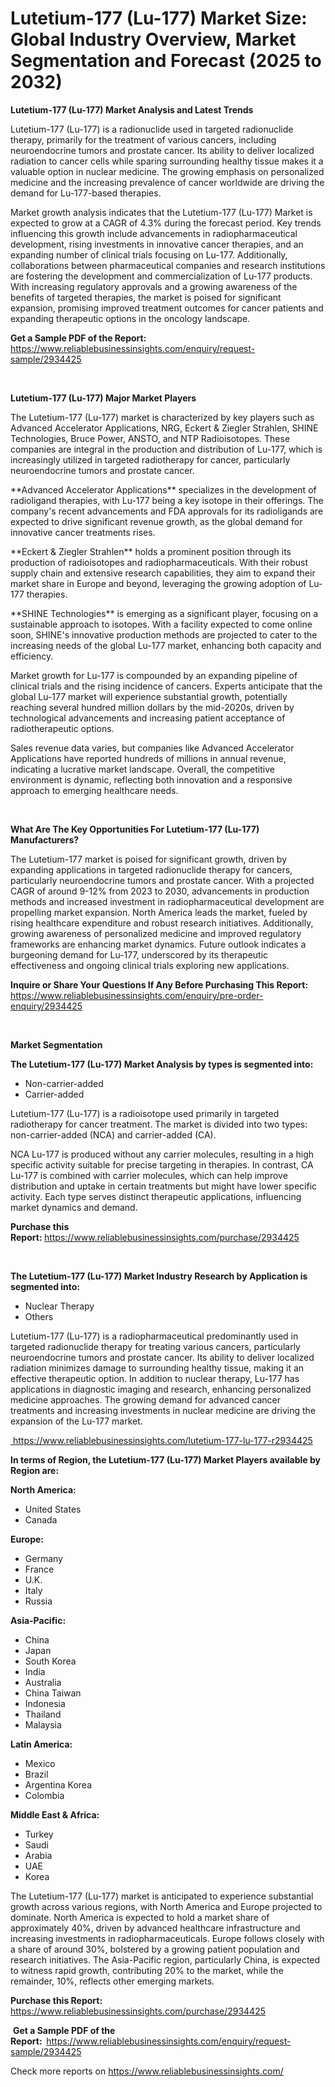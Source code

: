 <p><h1>Lutetium-177 (Lu-177) Market Size: Global Industry Overview, Market Segmentation and Forecast (2025 to 2032)</h1></p><p><strong>Lutetium-177 (Lu-177) Market Analysis and Latest Trends</strong></p>
<p><p>Lutetium-177 (Lu-177) is a radionuclide used in targeted radionuclide therapy, primarily for the treatment of various cancers, including neuroendocrine tumors and prostate cancer. Its ability to deliver localized radiation to cancer cells while sparing surrounding healthy tissue makes it a valuable option in nuclear medicine. The growing emphasis on personalized medicine and the increasing prevalence of cancer worldwide are driving the demand for Lu-177-based therapies.</p><p>Market growth analysis indicates that the Lutetium-177 (Lu-177) Market is expected to grow at a CAGR of 4.3% during the forecast period. Key trends influencing this growth include advancements in radiopharmaceutical development, rising investments in innovative cancer therapies, and an expanding number of clinical trials focusing on Lu-177. Additionally, collaborations between pharmaceutical companies and research institutions are fostering the development and commercialization of Lu-177 products. With increasing regulatory approvals and a growing awareness of the benefits of targeted therapies, the market is poised for significant expansion, promising improved treatment outcomes for cancer patients and expanding therapeutic options in the oncology landscape.</p></p>
<p><strong>Get a Sample PDF of the Report:&nbsp;</strong> <a href="https://www.reliablebusinessinsights.com/enquiry/request-sample/2934425?utm_campaign=3260&utm_medium=2&utm_source=Github&utm_content=ia&utm_term=13032025&utm_id=lutetium-177-lu-177">https://www.reliablebusinessinsights.com/enquiry/request-sample/2934425</a></p>
<p>&nbsp;</p>
<p><strong>Lutetium-177 (Lu-177) Major Market Players</strong></p>
<p><p>The Lutetium-177 (Lu-177) market is characterized by key players such as Advanced Accelerator Applications, NRG, Eckert & Ziegler Strahlen, SHINE Technologies, Bruce Power, ANSTO, and NTP Radioisotopes. These companies are integral in the production and distribution of Lu-177, which is increasingly utilized in targeted radiotherapy for cancer, particularly neuroendocrine tumors and prostate cancer.</p><p>**Advanced Accelerator Applications** specializes in the development of radioligand therapies, with Lu-177 being a key isotope in their offerings. The company's recent advancements and FDA approvals for its radioligands are expected to drive significant revenue growth, as the global demand for innovative cancer treatments rises.</p><p>**Eckert & Ziegler Strahlen** holds a prominent position through its production of radioisotopes and radiopharmaceuticals. With their robust supply chain and extensive research capabilities, they aim to expand their market share in Europe and beyond, leveraging the growing adoption of Lu-177 therapies.</p><p>**SHINE Technologies** is emerging as a significant player, focusing on a sustainable approach to isotopes. With a facility expected to come online soon, SHINE's innovative production methods are projected to cater to the increasing needs of the global Lu-177 market, enhancing both capacity and efficiency.</p><p>Market growth for Lu-177 is compounded by an expanding pipeline of clinical trials and the rising incidence of cancers. Experts anticipate that the global Lu-177 market will experience substantial growth, potentially reaching several hundred million dollars by the mid-2020s, driven by technological advancements and increasing patient acceptance of radiotherapeutic options. </p><p>Sales revenue data varies, but companies like Advanced Accelerator Applications have reported hundreds of millions in annual revenue, indicating a lucrative market landscape. Overall, the competitive environment is dynamic, reflecting both innovation and a responsive approach to emerging healthcare needs.</p></p>
<p>&nbsp;</p>
<p><strong>What Are The Key Opportunities For Lutetium-177 (Lu-177) Manufacturers?</strong></p>
<p><p>The Lutetium-177 market is poised for significant growth, driven by expanding applications in targeted radionuclide therapy for cancers, particularly neuroendocrine tumors and prostate cancer. With a projected CAGR of around 9-12% from 2023 to 2030, advancements in production methods and increased investment in radiopharmaceutical development are propelling market expansion. North America leads the market, fueled by rising healthcare expenditure and robust research initiatives. Additionally, growing awareness of personalized medicine and improved regulatory frameworks are enhancing market dynamics. Future outlook indicates a burgeoning demand for Lu-177, underscored by its therapeutic effectiveness and ongoing clinical trials exploring new applications.</p></p>
<p><strong>Inquire or Share Your Questions If Any Before Purchasing This Report:</strong> <a href="https://www.reliablebusinessinsights.com/enquiry/pre-order-enquiry/2934425?utm_campaign=3260&utm_medium=2&utm_source=Github&utm_content=ia&utm_term=13032025&utm_id=lutetium-177-lu-177">https://www.reliablebusinessinsights.com/enquiry/pre-order-enquiry/2934425</a></p>
<p>&nbsp;</p>
<p><strong>Market Segmentation</strong></p>
<p><strong>The Lutetium-177 (Lu-177) Market Analysis by types is segmented into:</strong></p>
<p><ul><li>Non-carrier-added</li><li>Carrier-added</li></ul></p>
<p><p>Lutetium-177 (Lu-177) is a radioisotope used primarily in targeted radiotherapy for cancer treatment. The market is divided into two types: non-carrier-added (NCA) and carrier-added (CA). </p><p>NCA Lu-177 is produced without any carrier molecules, resulting in a high specific activity suitable for precise targeting in therapies. In contrast, CA Lu-177 is combined with carrier molecules, which can help improve distribution and uptake in certain treatments but might have lower specific activity. Each type serves distinct therapeutic applications, influencing market dynamics and demand.</p></p>
<p><strong>Purchase this Report:&nbsp;</strong><a href="https://www.reliablebusinessinsights.com/purchase/2934425?utm_campaign=3260&utm_medium=2&utm_source=Github&utm_content=ia&utm_term=13032025&utm_id=lutetium-177-lu-177">https://www.reliablebusinessinsights.com/purchase/2934425</a></p>
<p>&nbsp;</p>
<p><strong>The Lutetium-177 (Lu-177) Market Industry Research by Application is segmented into:</strong></p>
<p><ul><li>Nuclear Therapy</li><li>Others</li></ul></p>
<p><p>Lutetium-177 (Lu-177) is a radiopharmaceutical predominantly used in targeted radionuclide therapy for treating various cancers, particularly neuroendocrine tumors and prostate cancer. Its ability to deliver localized radiation minimizes damage to surrounding healthy tissue, making it an effective therapeutic option. In addition to nuclear therapy, Lu-177 has applications in diagnostic imaging and research, enhancing personalized medicine approaches. The growing demand for advanced cancer treatments and increasing investments in nuclear medicine are driving the expansion of the Lu-177 market.</p></p>
<p><a href="https://www.reliablebusinessinsights.com/lutetium-177-lu-177-r2934425?utm_campaign=3260&utm_medium=2&utm_source=Github&utm_content=ia&utm_term=13032025&utm_id=lutetium-177-lu-177">&nbsp;https://www.reliablebusinessinsights.com/lutetium-177-lu-177-r2934425</a></p>
<p><strong>In terms of Region, the Lutetium-177 (Lu-177) Market Players available by Region are:</strong></p>
<p>
    <p> <strong> North America: </strong>
        <ul>
            <li>United States</li>
            <li>Canada</li>
        </ul>
        </p> 
    <p> <strong> Europe: </strong>
        <ul>
            <li>Germany</li>
            <li>France</li>
            <li>U.K.</li>
            <li>Italy</li>
            <li>Russia</li>
        </ul>
        </p> 
    <p> <strong> Asia-Pacific: </strong>
        <ul>
            <li>China</li>
            <li>Japan</li>
            <li>South Korea</li>
            <li>India</li>
            <li>Australia</li>
            <li>China Taiwan</li>
            <li>Indonesia</li>
            <li>Thailand</li>
            <li>Malaysia</li>
        </ul>
        </p> 
    <p> <strong> Latin America: </strong>
        <ul>
            <li>Mexico</li>
            <li>Brazil</li>
            <li>Argentina Korea</li>
            <li>Colombia</li>
        </ul>
        </p> 
    <p> <strong> Middle East & Africa: </strong>
        <ul>
            <li>Turkey</li>
            <li>Saudi</li>
            <li>Arabia</li>
            <li>UAE</li>
            <li>Korea</li>
        </ul>
    </p>
    </p>
<p><p>The Lutetium-177 (Lu-177) market is anticipated to experience substantial growth across various regions, with North America and Europe projected to dominate. North America is expected to hold a market share of approximately 40%, driven by advanced healthcare infrastructure and increasing investments in radiopharmaceuticals. Europe follows closely with a share of around 30%, bolstered by a growing patient population and research initiatives. The Asia-Pacific region, particularly China, is expected to witness rapid growth, contributing 20% to the market, while the remainder, 10%, reflects other emerging markets.</p></p>
<p><strong>Purchase this Report: </strong><a href="https://www.reliablebusinessinsights.com/purchase/2934425?utm_campaign=3260&utm_medium=2&utm_source=Github&utm_content=ia&utm_term=13032025&utm_id=lutetium-177-lu-177">https://www.reliablebusinessinsights.com/purchase/2934425</a></p>
<p>&nbsp;<strong>Get a Sample PDF of the Report:&nbsp;&nbsp;</strong><a href="https://www.reliablebusinessinsights.com/enquiry/request-sample/2934425?utm_campaign=3260&utm_medium=2&utm_source=Github&utm_content=ia&utm_term=13032025&utm_id=lutetium-177-lu-177">https://www.reliablebusinessinsights.com/enquiry/request-sample/2934425</a></p>
<p><strong></strong></p>
<p>Check more reports on <a href="https://www.reliablebusinessinsights.com/?utm_campaign=3260&utm_medium=2&utm_source=Github&utm_content=ia&utm_term=13032025&utm_id=lutetium-177-lu-177">https://www.reliablebusinessinsights.com/</a></p>